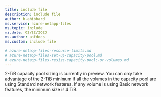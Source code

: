 ```yaml
---
title: include file
description: include file
author: b-ahibbard
ms.service: azure-netapp-files
ms.topic: include
ms.date: 02/22/2023
ms.author: anfdocs
ms.custom: include file

# azure-netapp-files-resource-limits.md
# azure-netapp-files-set-up-capacity-pool.md
# azure-netapp-files-resize-capacity-pools-or-volumes.md
---
```


2-TiB capacity pool sizing is currently in preview. You can only take advantage of the 2-TiB minimum if all the volumes in the capacity pool are using Standard network features. If any volume is using Basic network features, the minimum size is 4 TiB.

